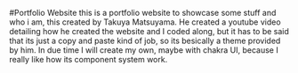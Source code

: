 #Portfolio Website
this is a portfolio website to showcase some stuff and who i am, this created by Takuya Matsuyama.
He created a youtube video detailing how he created the website and I coded along, but it has to be said that its just a copy and paste kind of job, so its besically a theme provided by him.
In due time I will create my own, maybe with chakra UI, because I really like how its component system work.
